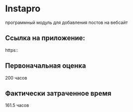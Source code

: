 # Instapro

программный модуль  для добавления постов на вебсайт


## Ссылка на приложение:

https::

## Первоначальная оценка

200 часов

## Фактически затраченное время

161.5 часов
